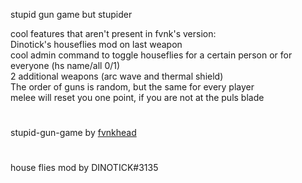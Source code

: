stupid gun game but stupider <br />

cool features that aren't present in fvnk's version: <br />
Dinotick's houseflies mod on last weapon <br />
cool admin command to toggle houseflies for a certain person or for everyone (hs name/all 0/1) <br />
2 additional weapons (arc wave and thermal shield) <br />
The order of guns is random, but the same for every player <br />
melee will reset you one point, if you are not at the puls blade <br />
#
stupid-gun-game by [fvnkhead](https://github.com/fvnkhead)
#
house flies mod by DINOTICK#3135

